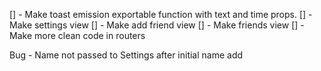 [] - Make toast emission exportable function with text and time props.
[] - Make settings view
[] - Make add friend view
[] - Make friends view
[] - Make more clean code in routers

Bug - Name not passed to Settings after initial name add
